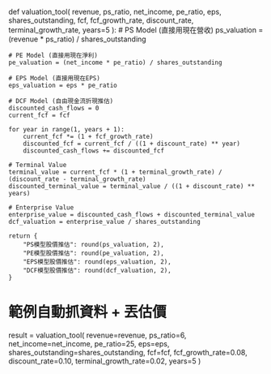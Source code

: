 def valuation_tool(
    revenue, ps_ratio,
    net_income, pe_ratio,
    eps,
    shares_outstanding,
    fcf, fcf_growth_rate, discount_rate, terminal_growth_rate,
    years=5
):
    # PS Model (直接用現在營收)
    ps_valuation = (revenue * ps_ratio) / shares_outstanding

    # PE Model (直接用現在淨利)
    pe_valuation = (net_income * pe_ratio) / shares_outstanding

    # EPS Model (直接用現在EPS)
    eps_valuation = eps * pe_ratio

    # DCF Model (自由現金流折現推估)
    discounted_cash_flows = 0
    current_fcf = fcf

    for year in range(1, years + 1):
        current_fcf *= (1 + fcf_growth_rate)
        discounted_fcf = current_fcf / ((1 + discount_rate) ** year)
        discounted_cash_flows += discounted_fcf

    # Terminal Value
    terminal_value = current_fcf * (1 + terminal_growth_rate) / (discount_rate - terminal_growth_rate)
    discounted_terminal_value = terminal_value / ((1 + discount_rate) ** years)

    # Enterprise Value
    enterprise_value = discounted_cash_flows + discounted_terminal_value
    dcf_valuation = enterprise_value / shares_outstanding

    return {
        "PS模型股價推估": round(ps_valuation, 2),
        "PE模型股價推估": round(pe_valuation, 2),
        "EPS模型股價推估": round(eps_valuation, 2),
        "DCF模型股價推估": round(dcf_valuation, 2),
    }



# 範例自動抓資料 + 丟估價
result = valuation_tool(
    revenue=revenue,
    ps_ratio=6,
    net_income=net_income,
    pe_ratio=25,
    eps=eps,
    shares_outstanding=shares_outstanding,
    fcf=fcf,
    fcf_growth_rate=0.08,
    discount_rate=0.10,
    terminal_growth_rate=0.02,
    years=5
)

